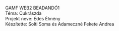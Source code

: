 GAMF WEB2 BEADANDÓ1
<br>
Téma: Cukrászda
<br>
Projekt neve: Édes Élmény
<br>
Készítette: Solti Soma és Adameczné Fekete Andrea
